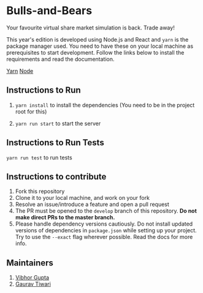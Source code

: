 # Bulls-and-Bears

Your favourite virtual share market simulation is back. Trade away!

This year's edition is developed using Node.js and React and `yarn` is the package manager used. You need to have these on your local machine as prerequisites to start development. Follow the links below to install the requirements and read the documentation.

[Yarn](https://yarnpkg.com/lang/en/)
[Node](https://nodejs.org/en/)

## Instructions to Run

1. `yarn install` to install the dependencies (You need to be in the project root for this)

2. `yarn run start` to start the server

## Instructions to Run Tests

  `yarn run test` to run tests

## Instructions to contribute

1. Fork this repository
2. Clone it to your local machine, and work on your fork
3. Resolve an issue/introduce a feature and open a pull request
4. The PR must be opened to the `develop` branch of this repository. **Do not make direct PRs to the master branch.**
5. Please handle dependency versions cautiously. Do not install updated versions of dependencies in `package.json` while setting up your project. Try to use the `--exact` flag wherever possible. Read the docs for more info.

## Maintainers

1. [Vibhor Gupta](https://github.com/VibhorCodecianGupta)
2. [Gaurav Tiwari](https://github.com/thegauravtiwari)
